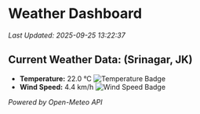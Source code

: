 
# Weather Dashboard

_Last Updated: 2025-09-25 13:22:37_

## Current Weather Data: (Srinagar, JK)
- **Temperature:** 22.0 °C ![Temperature Badge](https://img.shields.io/badge/Temperature-Medium%20Temp-green)
- **Wind Speed:** 4.4 km/h ![Wind Speed Badge](https://img.shields.io/badge/Wind%20Speed-Light%20Wind-blue)

*Powered by Open-Meteo API*

